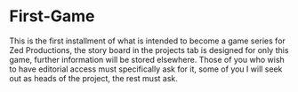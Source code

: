 # First-Game
This is the first installment of what is intended to become a game series for Zed Productions, the story board in the projects tab is designed for only this game, further information will be stored elsewhere.
Those of you who wish to have editorial access must specifically ask for it, some of you I will seek out as heads of the project, the rest must ask.
